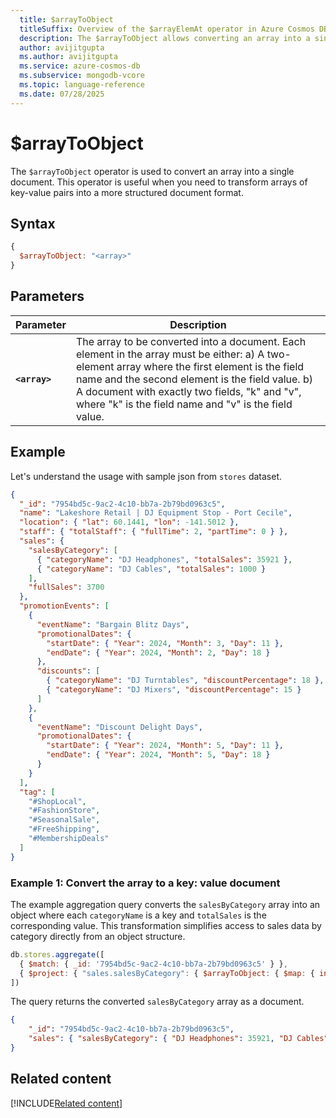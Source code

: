 ```yaml
---
  title: $arrayToObject
  titleSuffix: Overview of the $arrayElemAt operator in Azure Cosmos DB for MongoDB (vCore)
  description: The $arrayToObject allows converting an array into a single document.
  author: avijitgupta
  ms.author: avijitgupta
  ms.service: azure-cosmos-db
  ms.subservice: mongodb-vcore
  ms.topic: language-reference
  ms.date: 07/28/2025
---
```


# $arrayToObject

The `$arrayToObject` operator is used to convert an array into a single document. This operator is useful when you need to transform arrays of key-value pairs into a more structured document format.

## Syntax

```javascript
{
  $arrayToObject: "<array>"
}
```

## Parameters

| Parameter | Description |
| --- | --- |
| **`<array>`**| The array to be converted into a document. Each element in the array must be either: a) A two-element array where the first element is the field name and the second element is the field value. b) A document with exactly two fields, "k" and "v", where "k" is the field name and "v" is the field value.|

## Example

Let's understand the usage with sample json from `stores` dataset.

```json
{
  "_id": "7954bd5c-9ac2-4c10-bb7a-2b79bd0963c5",
  "name": "Lakeshore Retail | DJ Equipment Stop - Port Cecile",
  "location": { "lat": 60.1441, "lon": -141.5012 },
  "staff": { "totalStaff": { "fullTime": 2, "partTime": 0 } },
  "sales": {
    "salesByCategory": [
      { "categoryName": "DJ Headphones", "totalSales": 35921 },
      { "categoryName": "DJ Cables", "totalSales": 1000 }
    ],
    "fullSales": 3700
  },
  "promotionEvents": [
    {
      "eventName": "Bargain Blitz Days",
      "promotionalDates": {
        "startDate": { "Year": 2024, "Month": 3, "Day": 11 },
        "endDate": { "Year": 2024, "Month": 2, "Day": 18 }
      },
      "discounts": [
        { "categoryName": "DJ Turntables", "discountPercentage": 18 },
        { "categoryName": "DJ Mixers", "discountPercentage": 15 }
      ]
    },
    {
      "eventName": "Discount Delight Days",
      "promotionalDates": {
        "startDate": { "Year": 2024, "Month": 5, "Day": 11 },
        "endDate": { "Year": 2024, "Month": 5, "Day": 18 }
      }
    }
  ],
  "tag": [
    "#ShopLocal",
    "#FashionStore",
    "#SeasonalSale",
    "#FreeShipping",
    "#MembershipDeals"
  ]
}
```

### Example 1: Convert the array to a key: value document

The example aggregation query converts the `salesByCategory` array into an object where each `categoryName` is a key and `totalSales` is the corresponding value. This transformation simplifies access to sales data by category directly from an object structure.

```javascript
db.stores.aggregate([
  { $match: { _id: '7954bd5c-9ac2-4c10-bb7a-2b79bd0963c5' } },
  { $project: { "sales.salesByCategory": { $arrayToObject: { $map: { input: "$sales.salesByCategory", as: "item", in: { k: "$$item.categoryName", v: "$$item.totalSales" } } } } } }
])
```

The query returns the converted `salesByCategory` array as a document.

```json
{
    "_id": "7954bd5c-9ac2-4c10-bb7a-2b79bd0963c5",
    "sales": { "salesByCategory": { "DJ Headphones": 35921, "DJ Cables": 1000 } }
}
```

## Related content

[!INCLUDE[Related content](../includes/related-content.md)]
